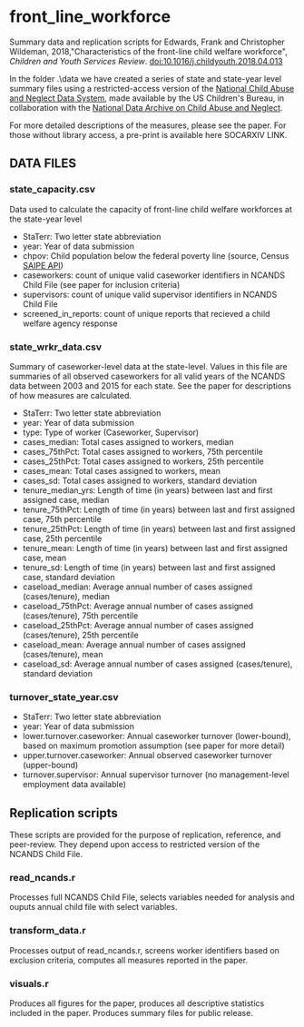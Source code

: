 # front_line_workforce
Summary data and replication scripts for Edwards, Frank and Christopher Wildeman, 2018,"Characteristics of the front-line child welfare workforce", *Children and Youth Services Review*. [doi:10.1016/j.childyouth.2018.04.013](https://doi.org/10.1016/j.childyouth.2018.04.013)

In the folder .\data we have created a series of state and state-year level summary files using a restricted-access version of the [National Child Abuse and Neglect Data System](https://www.acf.hhs.gov/cb/research-data-technology/reporting-systems/ncands), made available by the US Children's Bureau, in collaboration with the [National Data Archive on Child Abuse and Neglect](https://ndacan.cornell.edu). 

For more detailed descriptions of the measures, please see the paper. For those without library access, a pre-print is available here SOCARXIV LINK.

## DATA FILES

### state_capacity.csv

Data used to calculate the capacity of front-line child welfare workforces at the state-year level

- StaTerr: Two letter state abbreviation
- year: Year of data submission
- chpov: Child population below the federal poverty line (source, Census [SAIPE API](https://www.census.gov/programs-surveys/saipe/data/api.html))
- caseworkers: count of unique valid caseworker identifiers in NCANDS Child File (see paper for inclusion criteria) 
- supervisors: count of unique valid supervisor identifiers in NCANDS Child File
- screened_in_reports: count of unique reports that recieved a child welfare agency response

### state_wrkr_data.csv

Summary of caseworker-level data at the state-level. Values in this file are summaries of all observed caseworkers for all valid years of the NCANDS data between 2003 and 2015 for each state. See the paper for descriptions of how measures are calculated.

- StaTerr: Two letter state abbreviation
- year: Year of data submission
- type: Type of worker (Caseworker, Supervisor)
- cases_median: Total cases assigned to workers, median 
- cases_75thPct: Total cases assigned to workers, 75th percentile
- cases_25thPct: Total cases assigned to workers, 25th percentile
- cases_mean: Total cases assigned to workers, mean
- cases_sd: Total cases assigned to workers, standard deviation
- tenure_median_yrs: Length of time (in years) between last and first assigned case, median
- tenure_75thPct: Length of time (in years) between last and first assigned case, 75th percentile	
- tenure_25thPct: Length of time (in years) between last and first assigned case, 25th percentile
- tenure_mean: Length of time (in years) between last and first assigned case, mean
- tenure_sd: Length of time (in years) between last and first assigned case, standard deviation	
- caseload_median: Average annual number of cases assigned (cases/tenure), median
- caseload_75thPct: Average annual number of cases assigned (cases/tenure), 75th percentile
- caseload_25thPct: Average annual number of cases assigned (cases/tenure), 25th percentile
- caseload_mean: Average annual number of cases assigned (cases/tenure), mean
- caseload_sd: Average annual number of cases assigned (cases/tenure), standard deviation

### turnover_state_year.csv
- StaTerr: Two letter state abbreviation
- year: Year of data submission
- lower.turnover.caseworker: Annual caseworker turnover (lower-bound), based on maximum promotion assumption (see paper for more detail)
- upper.turnover.caseworker: Annual observed caseworker turnover (upper-bound)
- turnover.supervisor: Annual supervisor turnover (no management-level employment data available)

## Replication scripts

These scripts are provided for the purpose of replication, reference, and peer-review. They depend upon access to restricted version of the NCANDS Child File.

### read_ncands.r

Processes full NCANDS Child File, selects variables needed for analysis and ouputs annual child file with select variables.

### transform_data.r

Processes output of read_ncands.r, screens worker identifiers based on exclusion criteria, computes all measures reported in the paper.

### visuals.r

Produces all figures for the paper, produces all descriptive statistics included in the paper. Produces summary files for public release.
